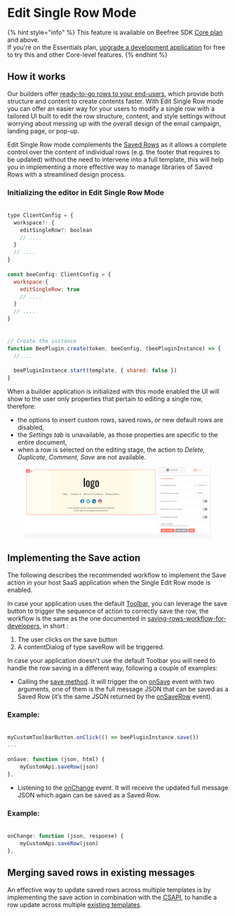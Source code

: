 # Edit Single Row Mode

{% hint style="info" %}
This feature is available on Beefree SDK [Core plan](https://dam.beefree.io/pluginpricing) and above.\
If you're on the Essentials plan, [upgrade a development application](../readme/development-applications.md) for free to try this and other Core-level features.
{% endhint %}

## How it works <a href="#how-it-works" id="how-it-works"></a>

Our builders offer [ready-to-go rows to your end-users](../custom-rows/understanding-custom-rows.md), which provide both structure and content to create contents faster. With Edit Single Row mode you can offer an easier way for your users to modify a single row with a tailored UI built to edit the row structure, content, and style settings without worrying about messing up with the overall design of the email campaign, landing page, or pop-up.

Edit Single Row mode complements the [Saved Rows](./) as it allows a complete control over the content of individual rows (e.g. the footer that requires to be updated) without the need to intervene into a full template, this will help you in implementing a more effective way to manage libraries of Saved Rows with a streamlined design process.

### **Initializing the editor in Edit Single Row Mode**

```javascript

type ClientConfig = {
  workspace?: {
    editSingleRow?: boolean
    // ....
  }
  // ....
}

const beeConfig: ClientConfig = {
  workspace:{
    editSingleRow: true
    // ....
  }
  // ....
}


// Create the instance 
function BeePlugin.create(token, beeConfig, (beePluginInstance) => { 
  //.... 

  beePluginInstance.start(template, { shared: false })
}

```

When a builder application is initialized with this mode enabled the UI will show to the user only properties that pertain to editing a single row, therefore:&#x20;

* the options to insert custom rows, saved rows, or new default rows are disabled,&#x20;
* the _Settings tab_ is unavailable, as those properties are specific to the entire document,
* when a row is selected on the editing stage, the action to _Delete, Duplicate, Comment, Save_ are not available.

<figure><img src="../.gitbook/assets/image1 (1).png" alt=""><figcaption></figcaption></figure>

## Implementing the Save action <a href="#implementing-the-save-action" id="implementing-the-save-action"></a>

The following describes the recommended workflow to implement the Save action in your host SaaS application when the Single Edit Row mode is enabled.

In case your application uses the default [Toolbar](../server-side-options/toolbar-options.md), you can leverage the save button to trigger the sequence of action to correctly save the row, the workflow is the same as the one documented in [saving-rows-workflow-for-developers](save-rows-overview.md), in short :

1. The user clicks on the save button
2. A contentDialog of type saveRow will be triggered.

In case your application doesn’t use the default Toolbar you will need to handle the row saving in a different way, following a couple of examples:

* Calling the [save method](../readme/installation/methods-and-events.md). It will trigger the on [onSave](../readme/installation/methods-and-events.md) event with two arguments, one of them is the full message JSON that can be saved as a Saved Row (it’s the same JSON returned by the [onSaveRow](../readme/installation/methods-and-events.md) event).

### Example:

```javascript

myCustomToolbarButton.onClick(() => beePluginInstance.save())
...

onSave: function (json, html) {
	myCustomApi.saveRow(json)
},

```

* Listening to the [onChange](../readme/installation/methods-and-events.md) event. It will receive the updated full message JSON which again can be saved as a Saved Row.

### Example:

```javascript

onChange: function (json, response) {
	myCustomApi.saveRow(json)
},

```

## **Merging saved rows in existing messages**

An effective way to update saved rows across multiple templates is by implementing the save action in combination with the [CSAPI](../content-services-api/), to handle a row update across multiple [existing templates](../content-services-api/).
